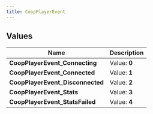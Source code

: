 ```yaml
---
title: CoopPlayerEvent
---
```


## Values

| Name | Description |
| ---- | ----------- |
| **CoopPlayerEvent\_Connecting** | Value: **0** |
| **CoopPlayerEvent\_Connected** | Value: **1** |
| **CoopPlayerEvent\_Disconnected** | Value: **2** |
| **CoopPlayerEvent\_Stats** | Value: **3** |
| **CoopPlayerEvent\_StatsFailed** | Value: **4** |

